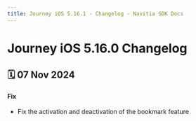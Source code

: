 ```yaml
---
title: Journey iOS 5.16.1 - Changelog - Navitia SDK Docs
---
```


# Journey iOS 5.16.0 Changelog

<h2>🗓 07 Nov 2024</h2>

#### Fix
- Fix the activation and deactivation of the bookmark feature